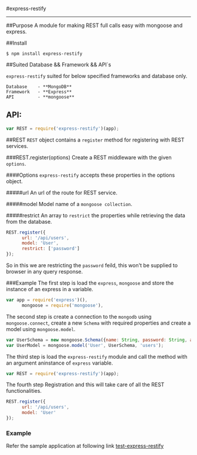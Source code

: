 #express-restify 
***
##Purpose
A module for making REST full calls easy with mongoose and express.

##Install

```
$ npm install express-restify
```

##Suited Database && Framework && API`s

`express-restify` suited for below specified frameworks and database only.

```
Database    - **MongoDB**
Framework   - **Express**
API         - **mongoose**
```   

## API:

```js
var REST = require('express-restify')(app);
```

##REST
`REST` object contains a `register` method for registering with REST services.

###REST.register(options)
Create a REST middleware with the given `options`.

####Options
`express-restify` accepts these properties in the options object.

#####url
An url of the route for REST service.

#####model
Model name of a `mongoose collection`.

#####restrict
An array to `restrict` the properties while retrieving the data from the database. 

```js
REST.register({
      url: '/api/users',
      model: 'User',
      restrict: ['password']
});
```

So in this we are restricting the `password` feild, this won't be supplied to browser in any query response.

###Example
The first step is load the `express`, `mongoose` and store the instance of an express in a variable.

```js
var app = require('express')(),
      mongoose = require('mongoose'),
```

The second step is create a connection to the `mongodb` using `mongoose.connect`, create a new `Schema` with required properties and create a model using `mongoose.model`.

```js
var UserSchema = new mongoose.Schema({name: String, password: String, address: String}});
var UserModel = mongoose.model('User', UserSchema, 'users');
```

The third step is load the `express-restify` module and call the method with an argument aninstance of `express` variable.

```js
var REST = require('express-restify')(app);
```

The fourth step Registration and this will take care of all the REST functionalities.

```js
REST.register({
      url: '/api/users',
      model: 'User'
});
```

### Example
Refer the sample application at following link [test-express-restify](https://github.com/Dastagirireddy/test-express-restify)
